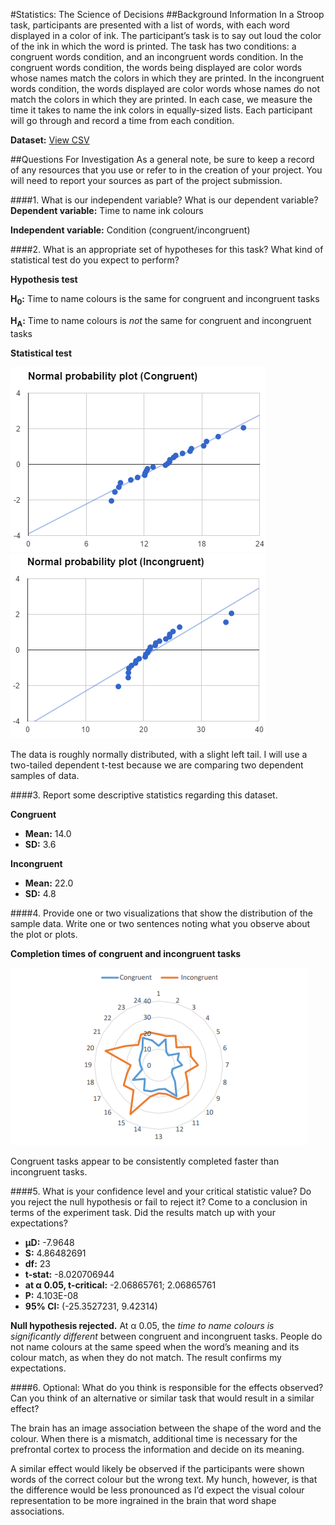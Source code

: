 #Statistics: The Science of Decisions 
##Background Information
In a Stroop task, participants are presented with a list of words, with each word displayed in a color of ink. The participant’s task is to say out loud the color of the ink in which the word is printed. The task has two conditions: a congruent words condition, and an incongruent words condition. In the congruent words condition, the words being displayed are color words whose names match the colors in which they are printed. In the incongruent words condition, the words displayed are color words whose names do not match the colors in which they are printed. In each case, we measure the time it takes to name the ink colors in equally-sized lists. Each participant will go through and record a time from each condition.

**Dataset:** [View CSV](https://drive.google.com/file/d/0B9Yf01UaIbUgQXpYb2NhZ29yX1U/view)

##Questions For Investigation
As a general note, be sure to keep a record of any resources that you use or refer to in the creation of your project. You will need to report your sources as part of the project submission.

####1. What is our independent variable? What is our dependent variable?
**Dependent variable:** Time to name ink colours

**Independent variable:** Condition (congruent/incongruent)

####2. What is an appropriate set of hypotheses for this task? What kind of statistical test do you expect to perform?

**Hypothesis test**

**H<sub>0</sub>:** Time to name colours is the same for congruent and incongruent tasks

**H<sub>A</sub>:** Time to name colours is *not* the same for congruent and incongruent tasks

**Statistical test**

![Normal probability plot (Congruent)](pp-congruent.png) ![Normal probability plot (Incongruent)](pp-incongruent.png)

The data is roughly normally distributed, with a slight left tail. I will use a two-tailed dependent t-test because we are comparing two dependent samples of data.

####3. Report some descriptive statistics regarding this dataset.

**Congruent**

* **Mean:** 14.0
* **SD:** 3.6

**Incongruent**

* **Mean:** 22.0
* **SD:** 4.8

####4. Provide one or two visualizations that show the distribution of the sample data. Write one or two sentences noting what you observe about the plot or plots.

**Completion times of congruent and incongruent tasks**

![Completion times of congruent and incongruent tasks](completion-plot.png)

Congruent tasks appear to be consistently completed faster than incongruent tasks.

####5. What is your confidence level and your critical statistic value? Do you reject the null hypothesis or fail to reject it? Come to a conclusion in terms of the experiment task. Did the results match up with your expectations?

* **µD:** -7.9648
* **S:** 4.86482691
* **df:** 23
* **t-stat:** -8.020706944
* **at α 0.05, t-critical:** -2.06865761; 2.06865761
* **P:** 4.103E-08
* **95% CI:** (-25.3527231, 9.42314)

**Null hypothesis rejected.** At α 0.05, the *time to name colours is significantly
different* between congruent and incongruent tasks. People do not name colours
at the same speed when the word’s meaning and its colour match, as when they
do not match. The result confirms my expectations.



####6. Optional: What do you think is responsible for the effects observed? Can you think of an alternative or similar task that would result in a similar effect?

The brain has an image association between the shape of the word and the colour. When there is a mismatch, additional time is necessary for the prefrontal cortex to process the information and decide on its meaning.

A similar effect would likely be observed if the participants were shown words of the correct colour but the wrong text. My hunch, however, is that the difference would be less pronounced as I’d expect the visual colour representation to be more ingrained in the brain that word shape associations.
